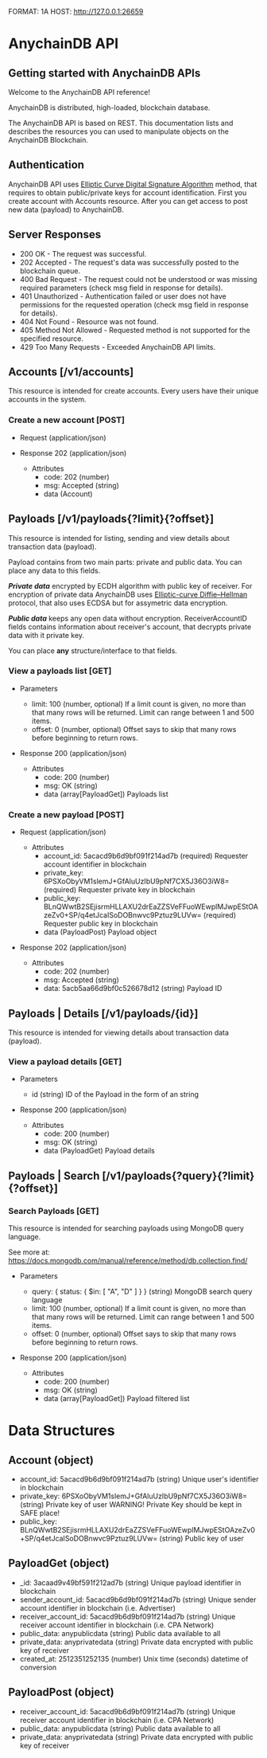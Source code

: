 FORMAT: 1A
HOST: http://127.0.0.1:26659

# AnychainDB API

## Getting started with AnychainDB APIs

Welcome to the AnychainDB API reference! 

AnychainDB is distributed, high-loaded, blockchain database.

The AnychainDB API is based on REST. 
This documentation lists and describes the resources you can used to manipulate objects on the AnychainDB Blockchain. 

## Authentication

AnychainDB API uses [Elliptic Curve Digital Signature Algorithm](https://en.wikipedia.org/wiki/Elliptic_Curve_Digital_Signature_Algorithm) method, 
that requires to obtain public/private keys for account identification.
First you create account with Accounts resource.
After you can get access to post new data (payload) to AnychainDB.

## Server Responses

+ 200 OK - The request was successful.
+ 202 Accepted - The request's data was successfully posted to the blockchain queue.
+ 400 Bad Request - The request could not be understood or was missing required parameters (check msg field in response for details).
+ 401 Unauthorized - Authentication failed or user does not have permissions for the requested operation (check msg field in response for details).
+ 404 Not Found - Resource was not found.
+ 405 Method Not Allowed - Requested method is not supported for the specified resource.
+ 429 Too Many Requests - Exceeded AnychainDB API limits.

## Accounts [/v1/accounts]

This resource is intended for create accounts.
Every users have their unique accounts in the system.

### Create a new account [POST]

+ Request (application/json)
    
+ Response 202 (application/json)
    + Attributes
        + code: 202 (number)
        + msg: Accepted (string)
        + data (Account)

## Payloads [/v1/payloads{?limit}{?offset}]

This resource is intended for listing, sending and view details about transaction data (payload).

Payload contains from two main parts: private and public data. You can place any data to this fields.

***Private data*** encrypted by ECDH algorithm with public key of receiver. For encryption of private data AnychainDB uses [Elliptic-curve Diffie–Hellman](https://en.wikipedia.org/wiki/Elliptic-curve_Diffie%E2%80%93Hellman) protocol, that also uses ECDSA but for assymetric data encryption.

***Public data*** keeps any open data without encryption.
ReceiverAccountID fields contains information about receiver's account, that decrypts private data with it private key.

You can place **any** structure/interface to that fields.

### View a payloads list [GET]

+ Parameters
    + limit: 100 (number, optional)
    If a limit count is given, no more than that many rows will be returned. Limit can range between 1 and 500 items.
    + offset: 0 (number, optional)
    Offset says to skip that many rows before beginning to return rows.

+ Response 200 (application/json)
    + Attributes
        + code: 200 (number)
        + msg: OK (string)
        + data (array[PayloadGet])
        Payloads list

### Create a new payload [POST]

+ Request (application/json)
    + Attributes
        + account_id: 5acacd9b6d9bf091f214ad7b (required)
        Requester account identifier in blockchain
        + private_key: 6PSXoObyVM1slemJ+GfAluUzIbU9pNf7CX5J36O3iW8= (required)
        Requester private key in blockchain
        + public_key: BLnQWwtB2SEjisrmHLLAXU2drEaZZSVeFFuoWEwplMJwpEStOAzeZv0+SP/q4etJcaISoDOBnwvc9Pztuz9LUVw= (required)
        Requester public key in blockchain
        + data (PayloadPost)
        Payload object

+ Response 202 (application/json)
    + Attributes
        + code: 202 (number)
        + msg: Accepted (string)
        + data: 5acb5aa66d9bf0c526678d12 (string)
        Payload ID

## Payloads | Details [/v1/payloads/{id}]

This resource is intended for viewing details about transaction data (payload).

### View a payload details [GET]

+ Parameters
    + id (string)
    ID of the Payload in the form of an string

+ Response 200 (application/json)
    + Attributes
        + code: 200 (number)
        + msg: OK (string)
        + data (PayloadGet)
        Payload details

## Payloads | Search [/v1/payloads{?query}{?limit}{?offset}]

### Search Payloads [GET]

This resource is intended for searching payloads using MongoDB query language.

See more at: https://docs.mongodb.com/manual/reference/method/db.collection.find/

+ Parameters
    + query: { status: { $in: [ "A", "D" ] } } (string)
    MongoDB search query language
    + limit: 100 (number, optional)
    If a limit count is given, no more than that many rows will be returned. Limit can range between 1 and 500 items.
    + offset: 0 (number, optional)
    Offset says to skip that many rows before beginning to return rows.

+ Response 200 (application/json)
    + Attributes
        + code: 200 (number)
        + msg: OK (string)
        + data (array[PayloadGet])
        Payload filtered list

# Data Structures

## Account (object)
+ account_id: 5acacd9b6d9bf091f214ad7b (string)
Unique user's identifier in blockchain
+ private_key: 6PSXoObyVM1slemJ+GfAluUzIbU9pNf7CX5J36O3iW8= (string)
Private key of user WARNING! Private Key should be kept in SAFE place!
+ public_key: BLnQWwtB2SEjisrmHLLAXU2drEaZZSVeFFuoWEwplMJwpEStOAzeZv0+SP/q4etJcaISoDOBnwvc9Pztuz9LUVw= (string)
Public key of user

## PayloadGet (object)

+ _id: 3acaad9v49bf591f212ad7b (string)
Unique payload identifier in blockchain
+ sender_account_id: 5acacd9b6d9bf091f214ad7b (string)
Unique sender account identifier in blockchain (i.e. Advertiser)
+ receiver_account_id: 5acacd9b6d9bf091f214ad7b (string)
Unique receiver account identifier in blockchain (i.e. CPA Network)
+ public_data: anypublicdata (string)
Public data available to all
+ private_data: anyprivatedata (string)
Private data encrypted with public key of receiver
+ created_at: 2512351252135 (number)
Unix time (seconds) datetime of conversion

## PayloadPost (object)

+ receiver_account_id: 5acacd9b6d9bf091f214ad7b (string)
Unique receiver account identifier in blockchain (i.e. CPA Network)
+ public_data: anypublicdata (string)
Public data available to all
+ private_data: anyprivatedata (string)
Private data encrypted with public key of receiver